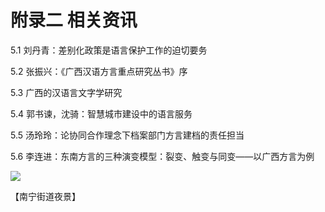# 附录二 相关资讯

5.1 刘丹青：差别化政策是语言保护工作的迫切要务

5.2 张振兴：《广西汉语方言重点研究丛书》序

5.3 广西的汉语言文字学研究

5.4 郭书谏，沈骑：智慧城市建设中的语言服务

5.5 汤玲玲：论协同合作理念下档案部门方言建档的责任担当

5.6 李连进：东南方言的三种演变模型：裂变、触变与同变——以广西方言为例


<!--
![](https://wx1.sinaimg.cn/large/69144085ly1g8d4wrs685j21980p8u0x.jpg)
![](https://s2.ax1x.com/2019/10/29/Kgxxnx.jpg)
-->

![](https://cdn.jsdelivr.net/gh/leimaau/CDN@latest/data-store/nanningPic/hongjoeng.jpg)

【南宁街道夜景】